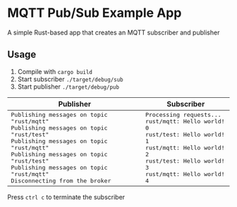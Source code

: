 # MQTT Pub/Sub Example App

A simple Rust-based app that creates an MQTT subscriber and publisher

## Usage

1. Compile with `cargo build`
1. Start subscriber `./target/debug/sub`
1. Start publisher `./target/debug/pub`

| Publisher | Subscriber
|---|---
| <tt>Publishing messages on topic "rust/mqtt"<br>Publishing messages on topic "rust/test"<br>Publishing messages on topic "rust/mqtt"<br>Publishing messages on topic "rust/test"<br>Publishing messages on topic "rust/mqtt"<br>Disconnecting from the broker</tt> | <tt>Processing requests...<br>rust/mqtt: Hello world! 0<br>rust/test: Hello world! 1<br>rust/mqtt: Hello world! 2<br>rust/test: Hello world! 3<br>rust/mqtt: Hello world! 4</tt>

Press `ctrl c` to terminate the subscriber
